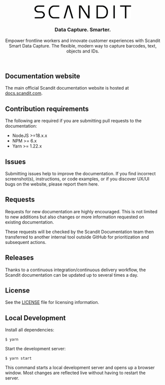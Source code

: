<p align="center">
  <a href="https://www.scandit.com/">
    <img src="static/img/logo.png" width="314px" alt="Scandit logo" />
  </a>
</p>
<h3 align="center">Data Capture. Smarter.</h3>
<p align="center">Empower frontline workers and innovate customer experiences with Scandit Smart Data Capture. The flexible, modern way to capture barcodes, text, objects and IDs.</p>
<br />

## Documentation website

The main official Scandit documentation website is hosted at [docs.scandit.com](https://docs.scandit.com).

## Contribution requirements

The following are required if you are submitting pull requests to the documentation:

- NodeJS >=18.x.x
- NPM >= 6.x
- Yarn >= 1.22.x

## Issues

Submitting issues help to improve the documentation. If you find incorrect screenshot(s), instructions, or code examples, or if you discover UX/UI bugs on the website, please report them here.

## Requests

Requests for new documentation are highly encouraged. This is not limited to new additions but also changes or more information requested on existing documentation.

These requests will be checked by the Scandit Documentation team then transferred to another internal tool outside GitHub for prioritization and subsequent actions.

## Releases

Thanks to a continuous integration/continuous delivery workflow, the Scandit documentation can be updated up to several times a day.

## License

See the [LICENSE](./LICENSE) file for licensing information.

## Local Development

Install all dependencies:

```
$ yarn
```

Start the development server:

```
$ yarn start
```

This command starts a local development server and opens up a browser window. Most changes are reflected live without having to restart the server.


